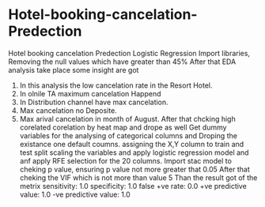 # Hotel-booking-cancelation-Predection
Hotel booking cancelation Predection Logistic Regression
Import libraries, Removing the null values which have greater than 45%
After that EDA analysis take place some insight are got
1. In this analysis the low cancelation rate in the Resort Hotel.
2. In olnile TA maximum cancelation Happend
3. In Distribution channel have max cancelation.
4.  Max cancelation no Deposite.
5.  Max arival cancelation in month of August.
After that chcking high corelated corelation by heat map and drope as well
Get dummy variables for the analysing of categorical columns and Droping the existance one default coumns.
assigning the X,Y column to train and test split
scaling the variables and apply logistic regression model and anf apply RFE selection for the 20 columns.
Import stac model to cheking p value, ensuring p value not more greater that 0.05
After that cheking the VIF which is not more than value 5
Than the result got of the metrix
sensitivity: 1.0
specificity: 1.0
false +ve rate: 0.0
+ve predictive value: 1.0
-ve predictive value: 1.0


